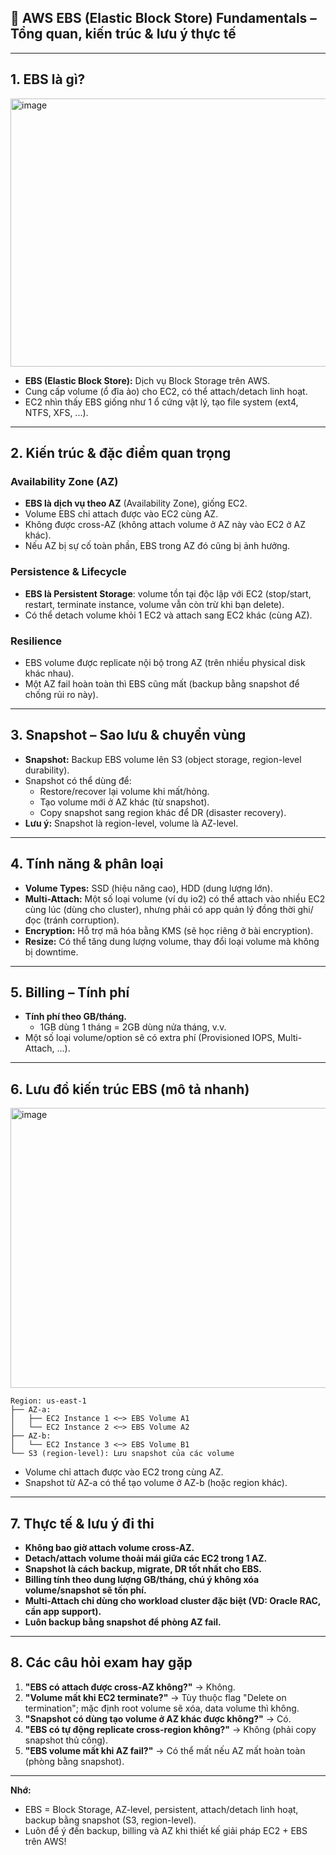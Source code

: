 ## 💽 AWS EBS (Elastic Block Store) Fundamentals – Tổng quan, kiến trúc & lưu ý thực tế

---

## 1. EBS là gì?

<img width="852" height="429" alt="image" src="https://github.com/user-attachments/assets/28211147-60ff-43fd-8a79-308edbfc8699" />

- **EBS (Elastic Block Store):** Dịch vụ Block Storage trên AWS.
- Cung cấp volume (ổ đĩa ảo) cho EC2, có thể attach/detach linh hoạt.
- EC2 nhìn thấy EBS giống như 1 ổ cứng vật lý, tạo file system (ext4, NTFS, XFS, ...).

---

## 2. Kiến trúc & đặc điểm quan trọng

### **Availability Zone (AZ)**
- **EBS là dịch vụ theo AZ** (Availability Zone), giống EC2.
- Volume EBS chỉ attach được vào EC2 cùng AZ.
- Không được cross-AZ (không attach volume ở AZ này vào EC2 ở AZ khác).
- Nếu AZ bị sự cố toàn phần, EBS trong AZ đó cũng bị ảnh hưởng.

### **Persistence & Lifecycle**
- **EBS là Persistent Storage**: volume tồn tại độc lập với EC2 (stop/start, restart, terminate instance, volume vẫn còn trừ khi bạn delete).
- Có thể detach volume khỏi 1 EC2 và attach sang EC2 khác (cùng AZ).

### **Resilience**
- EBS volume được replicate nội bộ trong AZ (trên nhiều physical disk khác nhau).
- Một AZ fail hoàn toàn thì EBS cũng mất (backup bằng snapshot để chống rủi ro này).

---

## 3. Snapshot – Sao lưu & chuyển vùng

- **Snapshot:** Backup EBS volume lên S3 (object storage, region-level durability).
- Snapshot có thể dùng để:
  - Restore/recover lại volume khi mất/hỏng.
  - Tạo volume mới ở AZ khác (từ snapshot).
  - Copy snapshot sang region khác để DR (disaster recovery).
- **Lưu ý:** Snapshot là region-level, volume là AZ-level.

---

## 4. Tính năng & phân loại

- **Volume Types:** SSD (hiệu năng cao), HDD (dung lượng lớn).
- **Multi-Attach:** Một số loại volume (ví dụ io2) có thể attach vào nhiều EC2 cùng lúc (dùng cho cluster), nhưng phải có app quản lý đồng thời ghi/đọc (tránh corruption).
- **Encryption:** Hỗ trợ mã hóa bằng KMS (sẽ học riêng ở bài encryption).
- **Resize:** Có thể tăng dung lượng volume, thay đổi loại volume mà không bị downtime.

---

## 5. Billing – Tính phí

- **Tính phí theo GB/tháng.**
  - 1GB dùng 1 tháng = 2GB dùng nửa tháng, v.v.
- Một số loại volume/option sẽ có extra phí (Provisioned IOPS, Multi-Attach, ...).

---

## 6. Lưu đồ kiến trúc EBS (mô tả nhanh)

<img width="840" height="448" alt="image" src="https://github.com/user-attachments/assets/03e1e719-2a03-4fb1-99b2-276fc9c27dc5" />

```
Region: us-east-1
├── AZ-a:
│   ├── EC2 Instance 1 <─> EBS Volume A1
│   └── EC2 Instance 2 <─> EBS Volume A2
├── AZ-b:
│   └── EC2 Instance 3 <─> EBS Volume B1
└── S3 (region-level): Lưu snapshot của các volume
```

- Volume chỉ attach được vào EC2 trong cùng AZ.
- Snapshot từ AZ-a có thể tạo volume ở AZ-b (hoặc region khác).

---

## 7. Thực tế & lưu ý đi thi

- **Không bao giờ attach volume cross-AZ.**
- **Detach/attach volume thoải mái giữa các EC2 trong 1 AZ.**
- **Snapshot là cách backup, migrate, DR tốt nhất cho EBS.**
- **Billing tính theo dung lượng GB/tháng, chú ý không xóa volume/snapshot sẽ tốn phí.**
- **Multi-Attach chỉ dùng cho workload cluster đặc biệt (VD: Oracle RAC, cần app support).**
- **Luôn backup bằng snapshot để phòng AZ fail.**

---

## 8. Các câu hỏi exam hay gặp

1. **"EBS có attach được cross-AZ không?"** → Không.
2. **"Volume mất khi EC2 terminate?"** → Tùy thuộc flag "Delete on termination"; mặc định root volume sẽ xóa, data volume thì không.
3. **"Snapshot có dùng tạo volume ở AZ khác được không?"** → Có.
4. **"EBS có tự động replicate cross-region không?"** → Không (phải copy snapshot thủ công).
5. **"EBS volume mất khi AZ fail?"** → Có thể mất nếu AZ mất hoàn toàn (phòng bằng snapshot).

---

**Nhớ:**  
- EBS = Block Storage, AZ-level, persistent, attach/detach linh hoạt, backup bằng snapshot (S3, region-level).
- Luôn để ý đến backup, billing và AZ khi thiết kế giải pháp EC2 + EBS trên AWS!
